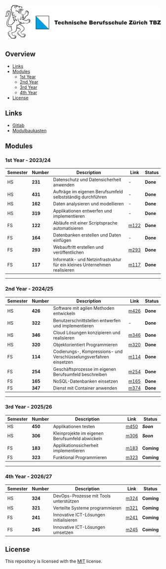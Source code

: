 # [![Logo TBZ](./x-res/logo.svg)](https://tbz.ch)

## Overview

- [Links](#links)
- [Modules](#modules)
  - [1st Year](#1st-year---202324)
  - [2nd Year](#2nd-year---202425)
  - [3rd Year](#3rd-year---202526)
  - [4th Year](#4th-year---202627)
- [License](#license)

## Links

- [Gitlab](https://gitlab.com/ch-tbz-it/Stud)
- [Modulbaukasten](https://www.modulbaukasten.ch/?d=Informatiker%2Fin-EFZ-Applikationsentwicklung-(ab-2021))

## Modules

### 1st Year - 2023/24

|Semester|Number|Description|Link|Status|
|--------|------|-----------|----|------|
|HS|**231**|Datenschutz und Datensicherheit anwenden|-|**Done**|
|HS|**431**|Aufträge im eigenen Berufsumfeld selbstständig durchführen|-|**Done**|
|HS|**162**|Daten analysieren und modellieren|-|**Done**|
|HS|**319**|Applikationen entwerfen und implementieren|-|**Done**|
|FS|**122**|Abläufe mit einer Scriptsprache automatisieren|[m122](./m122-Bash)|**Done**|
|FS|**164**|Datenbanken erstellen und Daten einfügen|-|**Done**|
|FS|**293**|Webauftritt erstellen und veröffentlichen|[m293](./m293-Html)|**Done**|
|FS|**117**|Informatik- und Netzinfrastruktur für ein kleines Unternehmen realisieren|[m117](./m117-Networks)|**Done**|

---

### 2nd Year - 2024/25

|Semester|Number|Description|Link|Status|
|--------|------|-----------|----|------|
|HS|**426**|Software mit agilen Methoden entwickeln|[m426](./m426-Scrum)|**Done**|
|HS|**322**|Benutzerschnittstellen entwerfen und implementieren|-|**Done**|
|HS|**346**|Cloud Lösungen konzipieren und realisieren|[m346](./m346-Cloud)|**Done**|
|HS|**320**|Objektorientiert Programmieren|[m320](./m320-OOP)|**Done**|
|FS|**114**|Codierungs-, Kompressions- und Verschlüsselungsverfahren einsetzen|[m114](./m114-Encoding-Compression-Encryption)|**Done**|
|FS|**254**|Geschäftsprozesse im eigenen Berufsumfeld beschreiben|[m254](./m254-Business-Processes)|**Done**|
|FS|**165**|NoSQL-Datenbanken einsetzen|[m165](./m165-NoSQL)|**Done**|
|FS|**347**|Dienst mit Container anwenden|[m374](./m347-Container)|**Done**|

---

### 3rd Year - 2025/26

|Semester|Number|Description|Link|Status|
|--------|------|-----------|----|------|
|HS|**450**|Applikationen testen|[m450](./m450-Testing)|***Soon***|
|HS|**306**|Kleinprojekte im eigenen Berufsumfeld abwickeln|[m306](./m306-Projects)|***Soon***|
|FS|**183**|Applikationssicherheit implementieren|[m183](./m183-App-Security)|**Coming**|
|FS|**323**|Funktional Programmieren|[m323](./m323-FP)|**Coming**|

---

### 4th Year - 2026/27

|Semester|Number|Description|Link|Status|
|--------|------|-----------|----|------|
|HS|**324**|DevOps-Prozesse mit Tools unterstützen|[m324](./m324-DevOps)|**Coming**|
|HS|**321**|Verteilte Systeme programmieren|[m321](./m321-Distributed-Systems)|**Coming**|
|FS|**241**|Innovative ICT-Lösungen initialisieren|[m241](./m241-Init-ICT-Solutions)|**Coming**|
|FS|**245**|Innovative ICT-Lösungen umsetzen|[m245](./m245-Impl-ICT-Solutions)|**Coming**|

## License

This repository is licensed with the [MIT](LICENSE) license.
